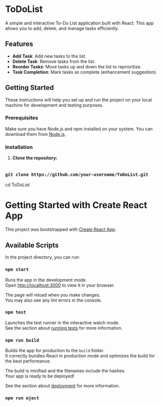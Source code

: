 # ToDoList

A simple and interactive To-Do List application built with React. This app allows you to add, delete, and manage tasks efficiently.

## Features

- **Add Task**: Add new tasks to the list.
- **Delete Task**: Remove tasks from the list.
- **Reorder Tasks**: Move tasks up and down the list to reprioritize.
- **Task Completion**: Mark tasks as complete (enhancement suggestion).

## Getting Started

These instructions will help you set up and run the project on your local machine for development and testing purposes.

### Prerequisites

Make sure you have Node.js and npm installed on your system. You can download them from [Node.js](https://nodejs.org/).

### Installation

1. **Clone the repository:**
   ```bash
  ### `git clone https://github.com/your-username/ToDoList.git`
   cd ToDoList


# Getting Started with Create React App

This project was bootstrapped with [Create React App](https://github.com/facebook/create-react-app).

## Available Scripts

In the project directory, you can run:

### `npm start`

Runs the app in the development mode.\
Open [http://localhost:3000](http://localhost:3000) to view it in your browser.

The page will reload when you make changes.\
You may also see any lint errors in the console.

### `npm test`

Launches the test runner in the interactive watch mode.\
See the section about [running tests](https://facebook.github.io/create-react-app/docs/running-tests) for more information.

### `npm run build`

Builds the app for production to the `build` folder.\
It correctly bundles React in production mode and optimizes the build for the best performance.

The build is minified and the filenames include the hashes.\
Your app is ready to be deployed!

See the section about [deployment](https://facebook.github.io/create-react-app/docs/deployment) for more information.

### `npm run eject`

